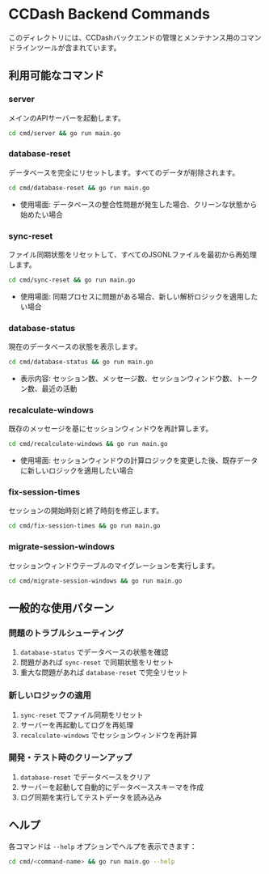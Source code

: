# CCDash Backend Commands

このディレクトリには、CCDashバックエンドの管理とメンテナンス用のコマンドラインツールが含まれています。

## 利用可能なコマンド

### server
メインのAPIサーバーを起動します。
```bash
cd cmd/server && go run main.go
```

### database-reset
データベースを完全にリセットします。すべてのデータが削除されます。
```bash
cd cmd/database-reset && go run main.go
```
- 使用場面: データベースの整合性問題が発生した場合、クリーンな状態から始めたい場合

### sync-reset
ファイル同期状態をリセットして、すべてのJSONLファイルを最初から再処理します。
```bash
cd cmd/sync-reset && go run main.go
```
- 使用場面: 同期プロセスに問題がある場合、新しい解析ロジックを適用したい場合

### database-status
現在のデータベースの状態を表示します。
```bash
cd cmd/database-status && go run main.go
```
- 表示内容: セッション数、メッセージ数、セッションウィンドウ数、トークン数、最近の活動

### recalculate-windows
既存のメッセージを基にセッションウィンドウを再計算します。
```bash
cd cmd/recalculate-windows && go run main.go
```
- 使用場面: セッションウィンドウの計算ロジックを変更した後、既存データに新しいロジックを適用したい場合

### fix-session-times
セッションの開始時刻と終了時刻を修正します。
```bash
cd cmd/fix-session-times && go run main.go
```

### migrate-session-windows
セッションウィンドウテーブルのマイグレーションを実行します。
```bash
cd cmd/migrate-session-windows && go run main.go
```

## 一般的な使用パターン

### 問題のトラブルシューティング
1. `database-status` でデータベースの状態を確認
2. 問題があれば `sync-reset` で同期状態をリセット
3. 重大な問題があれば `database-reset` で完全リセット

### 新しいロジックの適用
1. `sync-reset` でファイル同期をリセット
2. サーバーを再起動してログを再処理
3. `recalculate-windows` でセッションウィンドウを再計算

### 開発・テスト時のクリーンアップ
1. `database-reset` でデータベースをクリア
2. サーバーを起動して自動的にデータベーススキーマを作成
3. ログ同期を実行してテストデータを読み込み

## ヘルプ
各コマンドは `--help` オプションでヘルプを表示できます：
```bash
cd cmd/<command-name> && go run main.go --help
```